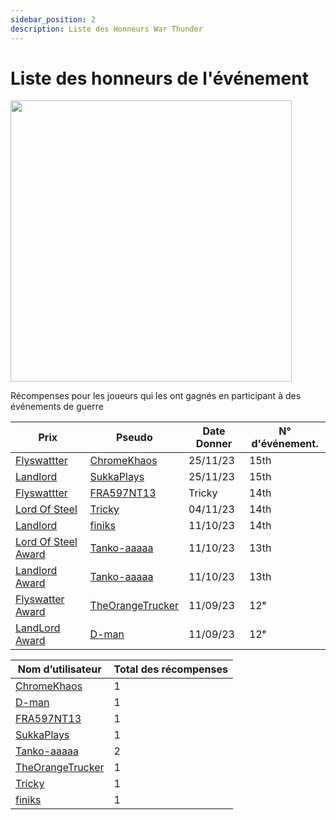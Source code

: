 ```yaml
---
sidebar_position: 2
description: Liste des Honneurs War Thunder
---
```


# Liste des honneurs de l'événement

<div class="flex-vcenter mb-1">
<img src="https://cdn.cloudflare.steamstatic.com/steam/apps/236390/header.jpg" width="450px"/>
</div>

Récompenses pour les joueurs qui les ont gagnés en participant à des événements de guerre

| Prix                                | Pseudo                                                           | Date Donner | N° d'événement. |
| ----------------------------------- | ---------------------------------------------------------------- | ----------- | --------------- |
| [Flyswattter](./awardslist)         | [ChromeKhaos](https://trickys.gg/profile/76561199011752423)      | 25/11/23    | 15th            |
| [Landlord](./awardslist)            | [SukkaPlays](https://trickys.gg/profile/76561198859514415)       | 25/11/23    | 15th            |
| [Flyswattter](./awardslist)         | [FRA597NT13](https://trickys.gg/profile/76561198364218327)       | Tricky      | 14th            |
| [Lord Of Steel](./awardslist)       | [Tricky](https://trickys.gg/profile/76561198200976490)           | 04/11/23    | 14th            |
| [Landlord](./awardslist)            | [finiks](https://trickys.gg/profile/76561199121711204)           | 11/10/23    | 14th            |
| [Lord Of Steel Award](./awardslist) | [Tanko-aaaaa](https://trickys.gg/profile/76561198296311977)      | 11/10/23    | 13th            |
| [Landlord Award](./awardslist)      | [Tanko-aaaaa](https://trickys.gg/profile/76561198296311977)      | 11/10/23    | 13th            |
| [Flyswatter Award](./awardslist)    | [TheOrangeTrucker](https://trickys.gg/profile/76561199226438120) | 11/09/23    | 12ᵉ             |
| [LandLord Award](./awardslist)      | [D-man](https://trickys.gg/profile/76561199229578269)            | 11/09/23    | 12ᵉ             |


| Nom d’utilisateur                                                | Total des récompenses |
| ---------------------------------------------------------------- | --------------------- |
| [ChromeKhaos](https://trickys.gg/profile/76561199011752423)      | 1                     |
| [D-man](https://trickys.gg/profile/76561199229578269)            | 1                     |
| [FRA597NT13](https://trickys.gg/profile/76561198364218327)       | 1                     |
| [SukkaPlays](https://trickys.gg/profile/76561198859514415)       | 1                     |
| [Tanko-aaaaa](https://trickys.gg/profile/76561198296311977)      | 2                     |
| [TheOrangeTrucker](https://trickys.gg/profile/76561199226438120) | 1                     |
| [Tricky](https://trickys.gg/profile/76561198200976490)           | 1                     |
| [finiks](https://trickys.gg/profile/76561199121711204)           | 1                     |

